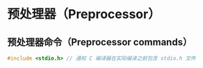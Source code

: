 # 预处理器（Preprocessor）

## 预处理器命令（Preprocessor commands）

```c
#include <stdio.h> // 通知 C 编译器在实际编译之前包含 stdio.h 文件
```